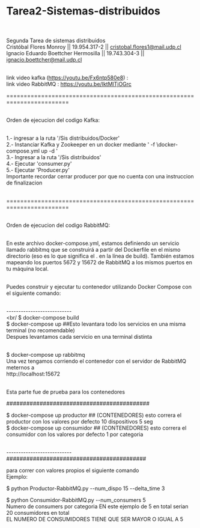 # Tarea2-Sistemas-distribuidos <br/><br/>
Segunda Tarea de sistemas distribuidos <br/>
Cristóbal Flores Monroy || 19.954.317-2 || cristobal.flores1@mail.udp.cl <br/>
Ignacio Eduardo Boettcher Hermosilla || 19.743.304-3 || ignacio.boettcher@mail.udp.cl <br/> <br/>

link video kafka (https://youtu.be/Fx6ntp580e8)    :  <br/>
link video RabbitMQ : https://youtu.be/IktMlTjOGrc <br/>

======================================================================== <br/><br/>

Orden de ejecucion del codigo Kafka: <br/> <br/>

1.- ingresar a la ruta '/Sis distribuidos/Docker' <br/>
2.- Instanciar Kafka y Zookeeper en un docker mediante ' -f \docker-compose.yml up -d ' <br/>
3.- Ingresar a la ruta '/Sis distribuidos' <br/>
4.- Ejecutar 'consumer.py' <br/>
5.- Ejecutar 'Producer.py' <br/>
Importante recordar cerrar producer por que no cuenta con una instruccion de finalizacion <br/>
<br/>

======================================================================== <br/><br/>

Orden de ejecucion del codigo RabbitMQ: <br/> <br/>

En este archivo docker-compose.yml, estamos definiendo un servicio llamado rabbitmq que se construirá a partir del Dockerfile en el mismo <br/>
directorio (eso es lo que significa el . en la línea de build). También estamos mapeando los puertos 5672 y 15672 de RabbitMQ a los mismos puertos en tu máquina local.<br/><br/>

Puedes construir y ejecutar tu contenedor utilizando Docker Compose con el siguiente comando:<br/><br/>

---------------------------<br/><br/
$ docker-compose build <br/>
$ docker-compose up  ##Esto levantara todo los servicios en una misma terminal (no recomendable) <br/>
Despues levantamos cada servicio en una terminal distinta <br/> <br/>

$ docker-compose up rabbitmq <br/>
Una vez tengamos corriendo el contenedor con el servidor de RabbitMQ meternos a <br/>
http://localhost:15672 <br/><br/>

Esta parte fue de prueba para los contenedores <br/>

########################################### <br/>

$ docker-compose up productor   ## (CONTENEDORES) esto correra el productor con los valores por defecto 10 dispositivos 5 seg  <br/>
$ docker-compose up consumidor  ## (CONTENEDORES) esto correra el consumidor con los valores por defecto 1 por categoria  <br/><br/>

--------------------------- <br/>
########################################## <br/>

para correr con valores propios el siguiente comando <br/>
Ejemplo: <br/>

$ python Productor-RabbitMQ.py --num_dispo 15 --delta_time 3 <br/>

$ python Consumidor-RabbitMQ.py --num_consumers 5 <br/>
Numero de consumers por categoria EN este ejemplo de 5 en total serian 20 consumidores en total <br/>
EL NUMERO DE CONSUMIDORES TIENE QUE SER MAYOR O IGUAL A 5 <br/>


